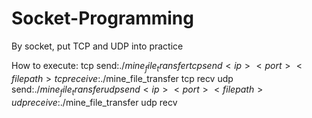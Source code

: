 # Socket-Programming
By socket, put TCP and UDP into practice

How to execute:
tcp send:$./mine_file_transfer tcp send <ip> <port> <filepath>
tcp receive:$./mine_file_transfer tcp recv <ip> <port>
udp send:$./mine_file_transfer udp send <ip> <port> <filepath>
udp receive:$./mine_file_transfer udp recv <ip> <port>





